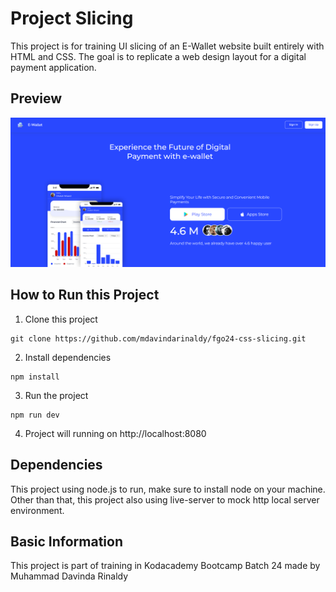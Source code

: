 # Project Slicing

This project is for training UI slicing of an E-Wallet website built entirely with HTML and CSS. The goal is to replicate a web design layout for a digital payment application.

## Preview

![Preview](/preview.png)

## How to Run this Project

1. Clone this project
```
git clone https://github.com/mdavindarinaldy/fgo24-css-slicing.git
```
2. Install dependencies
```
npm install
``` 
3. Run the project
```
npm run dev
```
4. Project will running on http://localhost:8080

## Dependencies
This project using node.js to run, make sure to install node on your machine. Other than that, this project also using live-server to mock http local server environment.

## Basic Information
This project is part of training in Kodacademy Bootcamp Batch 24 made by Muhammad Davinda Rinaldy